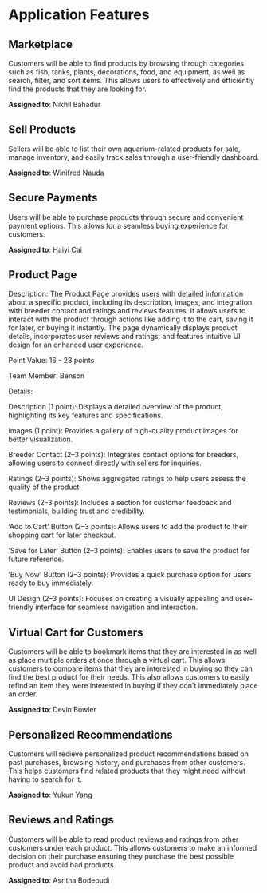 # Application Features

## Marketplace

Customers will be able to find products by browsing through categories such as fish, tanks, plants, decorations, food, and equipment, as well as search, filter, and sort items. This allows users to effectively and efficiently find the products that they are looking for. 

**Assigned to**: Nikhil Bahadur

## Sell Products

Sellers will be able to list their own aquarium-related products for sale, manage inventory, and easily track sales through a user-friendly dashboard. 

**Assigned to**: Winifred Nauda

## Secure Payments

Users will be able to purchase products through secure and convenient payment options. This allows for a seamless buying experience for customers.

**Assigned to**: Haiyi Cai


## Product Page

Description: The Product Page provides users with detailed information about a specific product, including its description, images, and integration with breeder contact and ratings and reviews features. It allows users to interact with the product through actions like adding it to the cart, saving it for later, or buying it instantly. The page dynamically displays product details, incorporates user reviews and ratings, and features intuitive UI design for an enhanced user experience.

Point Value: 16 - 23 points

Team Member: Benson

Details:

Description (1 point): Displays a detailed overview of the product, highlighting its key features and specifications.

Images (1 point): Provides a gallery of high-quality product images for better visualization.

Breeder Contact (2–3 points): Integrates contact options for breeders, allowing users to connect directly with sellers for inquiries.

Ratings (2–3 points): Shows aggregated ratings to help users assess the quality of the product.

Reviews (2–3 points): Includes a section for customer feedback and testimonials, building trust and credibility.

‘Add to Cart’ Button (2–3 points): Allows users to add the product to their shopping cart for later checkout.

‘Save for Later’ Button (2–3 points): Enables users to save the product for future reference.

‘Buy Now’ Button (2–3 points): Provides a quick purchase option for users ready to buy immediately.

UI Design (2–3 points): Focuses on creating a visually appealing and user-friendly interface for seamless navigation and interaction.


## Virtual Cart for Customers

Customers will be able to bookmark items that they are interested in as well as place multiple orders at once through a virtual cart. This allows customers to compare items that they are interested in buying so they can find the best product for their needs. This also allows customers to easily refind an item they were interested in buying if they don't immediately place an order.

**Assigned to**: Devin Bowler

## Personalized Recommendations

Customers will recieve personalized product recommendations based on past purchases, browsing history, and purchases from other customers. This helps customers find related products that they might need without having to search for it.

**Assigned to**: Yukun Yang

## Reviews and Ratings

Customers will be able to read product reviews and ratings from other customers under each product. This allows customers to make an informed decision on their purchase ensuring they purchase the best possible product and avoid bad products.

**Assigned to**: Asritha Bodepudi

